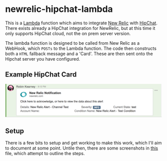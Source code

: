 # newrelic-hipchat-lambda

This is a [Lambda] function which aims to integrate [New Relic] with [HipChat]. There exists already a HipChat integration for NewRelic, but at this time it only supports HipChat cloud, not the on prem server version.

The lambda function is designed to be called from New Relic as a WebHook, which `POSTs` to the Lambda function. The code then constructs both a `HTML` fallback message and a 'Card'. These are then sent onto the Hipchat server you have configured.

## Example HipChat Card

![example][example]

## Setup

There is a few bits to setup and get working to make this work, which I'll aim to document at some point. Untile then, there are some screenshots in [this](aws-nr-setup.md) file, which attempt to outline the steps.



[Lambda]: https://aws.amazon.com/lambda/
[New Relic]: https://newrelic.com/
[HipChat]: https://hipchat.com/
[example]: img/example.png
